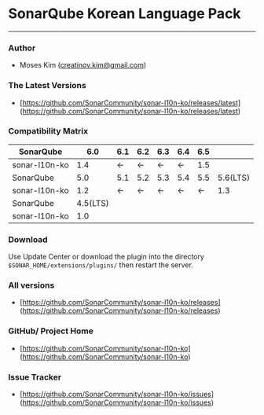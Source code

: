# SonarQube Korean Language Pack

---

### Author
+ Moses Kim (<creatinov.kim@gmail.com>)

### The Latest Versions
+ [https://github.com/SonarCommunity/sonar-l10n-ko/releases/latest]
(https://github.com/SonarCommunity/sonar-l10n-ko/releases/latest)

### Compatibility Matrix
| SonarQube     | 6.0      | 6.1 | 6.2 | 6.3 | 6.4 | 6.5 |          |
|---------------|----------|-----|-----|-----|-----|-----|----------|
| sonar-l10n-ko | 1.4      | <-  | <-  | <-  | <-  | 1.5 |          |
| SonarQube     | 5.0      | 5.1 | 5.2 | 5.3 | 5.4 | 5.5 | 5.6(LTS) |
| sonar-l10n-ko | 1.2      | <-  | <-  | <-  | <-  | <-  | 1.3      |
| SonarQube     | 4.5(LTS) |     |     |     |     |     |          |
| sonar-l10n-ko | 1.0      |     |     |     |     |     |          |

### Download
Use Update Center or download the plugin into the directory `$SONAR_HOME/extensions/plugins/` then restart the server.

### All versions

+ [https://github.com/SonarCommunity/sonar-l10n-ko/releases]
(https://github.com/SonarCommunity/sonar-l10n-ko/releases)


### GitHub/ Project Home
+ [https://github.com/SonarCommunity/sonar-l10n-ko]
(https://github.com/SonarCommunity/sonar-l10n-ko)

### Issue Tracker
+ [https://github.com/SonarCommunity/sonar-l10n-ko/issues]
(https://github.com/SonarCommunity/sonar-l10n-ko/issues)
